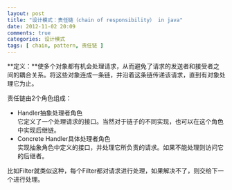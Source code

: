 ```yaml
---
layout: post
title: "设计模式：责任链（chain of responsibility） in java"
date: 2012-11-02 20:09
comments: true
categories: 设计模式
tags: [ chain, pattern, 责任链 ]
---
```

**定义：**使多个对象都有机会处理请求，从而避免了请求的发送者和接受者之间的耦合关系。将这些对象连成一条链，并沿着这条链传递该请求，直到有对象处理它为止。    

责任链由2个角色组成：   

- Handler抽象处理者角色    
它定义了一个处理请求的接口。当然对于链子的不同实现，也可以在这个角色中实现后继链。    
- Concrete Handler具体处理者角色    
实现抽象角色中定义的接口，并处理它所负责的请求。如果不能处理则访问它的后继者。  

比如Filter就类似这种，每个Filter都对请求进行处理，如果解决不了，则交给下一个进行处理。    